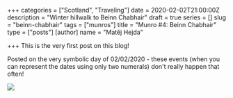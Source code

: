 +++
categories = ["Scotland", "Traveling"]
date = 2020-02-02T21:00:00Z
description = "Winter hillwalk to Beinn Chabhair"
draft = true
series = []
slug = "beinn-chabhair"
tags = ["munros"]
title = "Munro #4: Beinn Chabhair"
type = ["posts"]
[author]
name = "Matěj Hejda"

+++
This is the very first post on this blog!

Posted on the very symbolic day of 02/02/2020 - these events (when you can represent the dates using only two numerals) don't really happen that often!

![](images/v1580665427/images/CloudSix-Joyce_Su_bquldi.jpg)